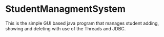 # StudentManagmentSystem
This is the simple GUI based java program that manages student adding, showing and deleting with use of the Threads and JDBC.

